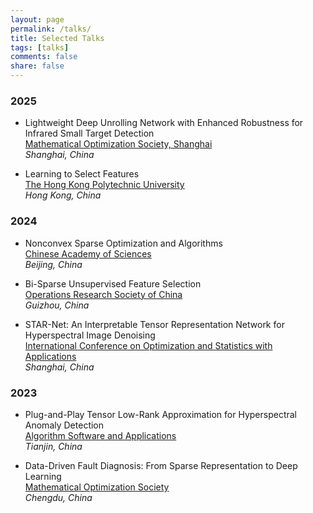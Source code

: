 ```yaml
---
layout: page
permalink: /talks/
title: Selected Talks
tags: [talks]
comments: false
share: false
---
```



### 2025
* Lightweight Deep Unrolling Network with Enhanced Robustness for Infrared Small Target Detection  <br>
<a href="../talks/2025-MOS.pdf" class="textlink" target="_blank"> Mathematical Optimization Society, Shanghai </a> <br>
<i>Shanghai, China</i><br>

* Learning to Select Features <br>
<a href="../talks/2025-POLYU.pdf" class="textlink" target="_blank"> The Hong Kong Polytechnic University </a><br>
<i>Hong Kong, China</i><br>


### 2024

* Nonconvex Sparse Optimization and Algorithms <br>
<a href="../talks/2024-CAS.pdf" class="textlink" target="_blank"> Chinese Academy of Sciences </a> <br>
<i>Beijing, China</i><br>

* Bi-Sparse Unsupervised Feature Selection <br>
<a href="../talks/2024-ORSC.pdf" class="textlink" target="_blank"> Operations Research Society of China </a><br>
<i>Guizhou, China</i><br>

* STAR-Net: An Interpretable Tensor Representation Network for Hyperspectral Image Denoising <br>
<a href="../talks/2024-ICOSA.pdf" class="textlink" target="_blank"> International Conference on Optimization and Statistics with Applications </a> <br>
<i>Shanghai, China</i><br>

### 2023

* Plug-and-Play Tensor Low-Rank Approximation for Hyperspectral Anomaly Detection  <br>
<a href="../talks/2023-ASA.pdf" class="textlink" target="_blank"> Algorithm Software and Applications </a> <br>
<i>Tianjin, China</i><br>

* Data-Driven Fault Diagnosis: From Sparse Representation to Deep Learning  <br>
<a href="../talks/2023-MOS.pdf" class="textlink" target="_blank"> Mathematical Optimization Society </a><br>
<i>Chengdu, China</i><br>

